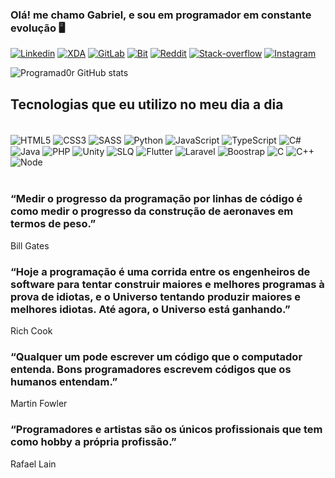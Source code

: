 
### Olá! me chamo Gabriel, e sou em programador em constante evolução 🖥️

[![Linkedin](https://img.shields.io/badge/LinkedIn-0077B5?style=for-the-badge&logo=linkedin&logoColor=white)](https://www.linkedin.com/in/programador-chess-6843431a2/)
[![XDA](https://img.shields.io/badge/XDA_Developers-F59812?style=for-the-badge&logo=xda-developers&logoColor=white)](https://forum.xda-developers.com/m/programad0r.12093699/)
[![GitLab](https://img.shields.io/badge/GitLab-330F63?style=for-the-badge&logo=gitlab&logoColor=white)](https://gitlab.com/Programad0r)
[![Bit](https://img.shields.io/badge/Bitbucket-330F63?style=for-the-badge&logo=bitbucket&logoColor=white)](https://bitbucket.org/dashboard/overview)
[![Reddit](https://img.shields.io/badge/Reddit-FF4500?style=for-the-badge&logo=reddit&logoColor=white)](https://www.reddit.com/user/Programad0r)
[![Stack-overflow](https://img.shields.io/badge/Stack_Overflow-FE7A16?style=for-the-badge&logo=stack-overflow&logoColor=white)](https://stackoverflow.com/users/14529512/programadorchess)
[![Instagram](https://img.shields.io/badge/Instagram-E4405F?style=for-the-badge&logo=instagram&logoColor=white)](https://www.instagram.com/programador_chess/)

![Programad0r GitHub stats](https://github-readme-stats.vercel.app/api?username=Programad0r&show_icons=true&theme=dracula)


## Tecnologias que eu utilizo no meu dia a dia

<div style="display: inline_block"></br>
    <img align="center" alt="HTML5" src="https://img.shields.io/badge/HTML5-E34F26?style=for-the-badge&logo=html5&logoColor=white">
    <img align="center" alt="CSS3" src="https://img.shields.io/badge/CSS3-1572B6?style=for-the-badge&logo=css3&logoColor=white">
    <img align="center" alt="SASS" src="https://img.shields.io/badge/Sass-CC6699?style=for-the-badge&logo=sass&logoColor=white">
    <img align="center" alt="Python" src="https://img.shields.io/badge/Python-14354C?style=for-the-badge&logo=python&logoColor=white">
     <img align="center" alt="JavaScript" src="https://img.shields.io/badge/JavaScript-323330?style=for-the-badge&logo=javascript&logoColor=F7DF1E">
      <img align="center" alt="TypeScript" src="https://img.shields.io/badge/TypeScript-007ACC?style=for-the-badge&logo=typescript&logoColor=white">
      <img align="center" alt="C#" src="https://img.shields.io/badge/C%23-239120?style=for-the-badge&logo=c-sharp&logoColor=white">
      <img align="center" alt="Java" src="https://img.shields.io/badge/Java-ED8B00?style=for-the-badge&logo=java&logoColor=white">
      <img align="center" alt="PHP" src="https://img.shields.io/badge/PHP-777BB4?style=for-the-badge&logo=php&logoColor=white">
      <img align="center" alt="Unity" src="https://img.shields.io/badge/Unity-100000?style=for-the-badge&logo=unity&logoColor=white">
      <img align="center" alt="SLQ" src="https://img.shields.io/badge/MySQL-00000F?style=for-the-badge&logo=mysql&logoColor=white">
      <img align="center" alt="Flutter" src="https://img.shields.io/badge/Flutter-02569B?style=for-the-badge&logo=flutter&logoColor=white">
      <img align="center" alt="Laravel" src="https://img.shields.io/badge/Laravel-FF2D20?style=for-the-badge&logo=laravel&logoColor=white">
       <img align="center" alt="Boostrap" src="https://img.shields.io/badge/Bootstrap-563D7C?style=for-the-badge&logo=bootstrap&logoColor=white">
       <img align="center" alt="C" src="https://img.shields.io/badge/C-00599C?style=for-the-badge&logo=c&logoColor=white">
       <img align="center" alt="C++" src="https://img.shields.io/badge/C%2B%2B-00599C?style=for-the-badge&logo=c%2B%2B&logoColor=white">
       <img align="center" alt="Node" src="https://img.shields.io/badge/Node.js-43853D?style=for-the-badge&logo=node.js&logoColor=white">
<div></br>

### “Medir o progresso da programação por linhas de código é como medir o progresso da construção de aeronaves em termos de peso.”
Bill Gates

### “Hoje a programação é uma corrida entre os engenheiros de software para tentar construir maiores e melhores programas à prova de idiotas, e o Universo tentando produzir maiores e melhores idiotas. Até agora, o Universo está ganhando.”
Rich Cook

### “Qualquer um pode escrever um código que o computador entenda. Bons programadores escrevem códigos que os humanos entendam.”
Martin Fowler

### “Programadores e artistas são os únicos profissionais que tem como hobby a própria profissão.”
Rafael Lain

